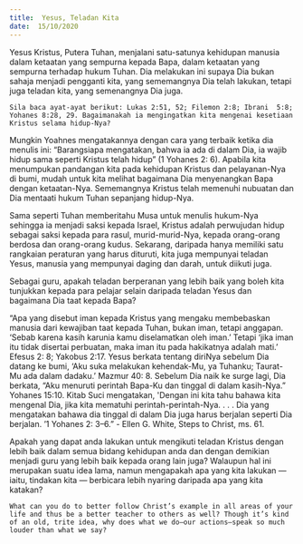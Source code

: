 ```yaml
---
title:  Yesus, Teladan Kita
date:  15/10/2020
---
```


Yesus Kristus, Putera Tuhan, menjalani satu-satunya kehidupan manusia dalam ketaatan yang sempurna kepada Bapa, dalam ketaatan yang sempurna terhadap hukum Tuhan. Dia melakukan ini supaya Dia bukan sahaja menjadi pengganti kita, yang sememangnya Dia telah lakukan, tetapi juga teladan kita, yang semenangnya Dia juga.

`Sila baca ayat-ayat berikut: Lukas 2:51, 52; Filemon 2:8; Ibrani  5:8; Yohanes 8:28, 29. Bagaimanakah ia mengingatkan kita mengenai kesetiaan Kristus selama hidup-Nya?`

Mungkin Yoahnes mengatakannya dengan cara yang terbaik ketika dia menulis ini: “Barangsiapa mengatakan, bahwa ia ada di dalam Dia, ia wajib hidup sama seperti Kristus telah hidup” (1 Yohanes 2: 6). Apabila kita menumpukan pandangan kita pada kehidupan Kristus dan pelayanan-Nya di bumi, mudah untuk kita melihat bagaimana Dia menyenangkan Bapa dengan ketaatan-Nya. Sememangnya Kristus telah memenuhi nubuatan dan Dia mentaati hukum Tuhan sepanjang hidup-Nya.

Sama seperti Tuhan memberitahu Musa untuk menulis hukum-Nya sehingga ia menjadi saksi kepada Israel, Kristus adalah perwujudan hidup sebagai saksi kepada para rasul, murid-murid-Nya, kepada orang-orang berdosa dan orang-orang kudus. Sekarang, daripada hanya memiliki satu rangkaian peraturan yang harus dituruti, kita juga mempunyai teladan Yesus, manusia yang mempunyai daging dan darah, untuk diikuti juga.

Sebagai guru, apakah teladan berperanan yang lebih baik yang boleh kita tunjukkan kepada para pelajar selain daripada teladan Yesus dan bagaimana Dia taat kepada Bapa?

“Apa yang disebut iman kepada Kristus yang mengaku membebaskan manusia dari kewajiban taat kepada Tuhan, bukan iman, tetapi anggapan. ‘Sebab karena kasih karunia kamu diselamatkan oleh iman.’ Tetapi ‘jika iman itu tidak disertai perbuatan, maka iman itu pada hakikatnya adalah mati.’ Efesus 2: 8; Yakobus 2:17. Yesus berkata tentang diriNya sebelum Dia datang ke bumi, ‘Aku suka melakukan kehendak-Mu, ya Tuhanku; Taurat-Mu ada dalam dadaku.’ Mazmur 40: 8. Sebelum Dia naik ke surge lagi, Dia berkata, “Aku menuruti perintah Bapa-Ku dan tinggal di dalam kasih-Nya.” Yohanes 15:10. Kitab Suci mengatakan, 'Dengan ini kita tahu bahawa kita mengenal Dia, jika kita mematuhi perintah-perintah-Nya. . . . Dia yang mengatakan bahawa dia tinggal di dalam Dia juga harus berjalan seperti Dia berjalan. ’1 Yohanes 2: 3–6.” - Ellen G. White, Steps to Christ, ms. 61.

Apakah yang dapat anda lakukan untuk mengikuti teladan Kristus dengan lebih baik dalam semua bidang kehidupan anda dan dengan demikian menjadi guru yang lebih baik kepada orang lain juga? Walaupun hal ini merupakan suatu idea lama, namun mengapakah apa yang kita lakukan — iaitu, tindakan kita — berbicara lebih nyaring daripada apa yang kita katakan?

`What can you do to better follow Christ’s example in all areas of your life and thus be a better teacher to others as well? Though it’s kind of an old, trite idea, why does what we do—our actions—speak so much louder than what we say?`